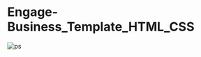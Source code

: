 # Engage-Business_Template_HTML_CSS
![ps](https://user-images.githubusercontent.com/35803460/226139897-485d0da5-9684-4201-b9d3-0f1c2a1f91e0.PNG)
